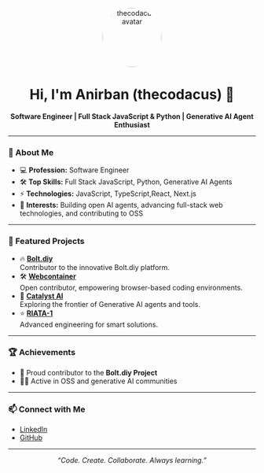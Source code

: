<p align="center">
  <img src="https://github.com/thecodacus.png" width="120" style="border-radius:50%;" alt="thecodacus avatar"/>
</p>

<h1 align="center">Hi, I'm Anirban (thecodacus) 👋</h1>

<p align="center">
  <strong>Software Engineer | Full Stack JavaScript & Python | Generative AI Agent Enthusiast</strong>
</p>

---

### 🚀 About Me

- 💻 **Profession:** Software Engineer  
- 🛠️ **Top Skills:** Full Stack JavaScript, Python, Generative AI Agents  
- ⚡ **Technologies:** JavaScript, TypeScript,React, Next.js  
- 🧠 **Interests:** Building open AI agents, advancing full-stack web technologies, and contributing to OSS

---

### 🌟 Featured Projects

- 🔥 **[Bolt.diy](https://github.com/stackblitz-labs/bolt.diy)**  
  Contributor to the innovative Bolt.diy platform.
- 🛠️ **[Webcontainer](https://github.com/thecodacus/OpenWebContainer)**  
  Open contributor, empowering browser-based coding environments.
- 🤖 **[Catalyst AI](https://github.com/thecodacus/catalyst)**  
  Exploring the frontier of Generative AI agents and tools.
- ⭐ **[RIATA-1](https://github.com/thecodacus/catalyst)**  
  Advanced engineering for smart solutions.
---

### 🏆 Achievements

- 🥇 Proud contributor to the **Bolt.diy Project**
- 👨‍💻 Active in OSS and generative AI communities

---

### 📫 Connect with Me

- [LinkedIn](https://www.linkedin.com/in/anirban-kar-developer/)
- [GitHub](https://github.com/thecodacus)

---

<p align="center">
  <em>“Code. Create. Collaborate. Always learning.”</em>
</p>
